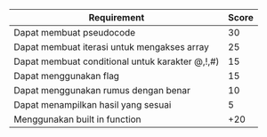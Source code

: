 | Requirement                                     | Score |
| ----------------------------------------------- | ----- |
| Dapat membuat pseudocode                        | 30    |
| Dapat membuat iterasi untuk mengakses array     | 25    |
| Dapat membuat conditional untuk karakter @,!,#) | 15    |
| Dapat menggunakan flag                          | 15    |
| Dapat menggunakan rumus dengan benar            | 10    |
| Dapat menampilkan hasil yang sesuai             | 5     |
| Menggunakan built in function                   | +20   |
